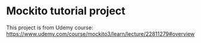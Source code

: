 # Mockito tutorial project

This project is from Udemy course: <https://www.udemy.com/course/mockito3/learn/lecture/22811279#overview>

